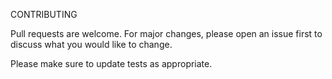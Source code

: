 CONTRIBUTING

Pull requests are welcome. For major changes, please open an issue first to discuss what you would like to change.

Please make sure to update tests as appropriate.
